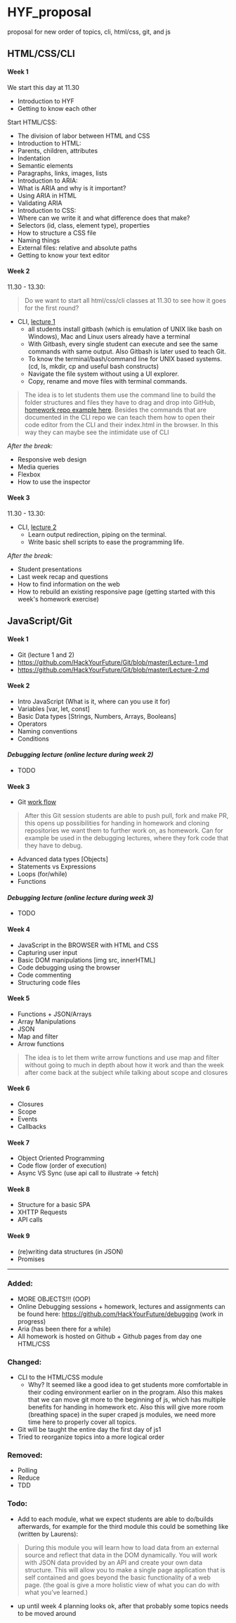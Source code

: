 # HYF_proposal
proposal for new order of topics, cli, html/css, git, and js


## HTML/CSS/CLI

#### Week 1
We start this day at 11.30
- Introduction to HYF
- Getting to know each other

Start HTML/CSS:
- The division of labor between HTML and CSS
- Introduction to HTML:
 - Parents, children, attributes
 - Indentation
 - Semantic elements
 - Paragraphs, links, images, lists
- Introduction to ARIA:
 - What is ARIA and why is it important?
 - Using ARIA in HTML
 - Validating ARIA
- Introduction to CSS:
 - Where can we write it and what difference does that make?
 - Selectors (id, class, element type), properties
 - How to structure a CSS file
 - Naming things
- External files: relative and absolute paths
- Getting to know your text editor

#### Week 2
11.30 - 13.30:

> Do we want to start all html/css/cli classes at 11.30 to see how it goes for the first round?

- CLI, [lecture 1](https://github.com/HackYourFuture/CommandLine/blob/master/Lecture-1.md)
    - all students install gitbash (which is emulation of UNIX like bash on Windows), Mac and Linux users already have a terminal
    - With Gitbash, every single student can execute and see the same commands with same output. Also Gitbash is later used to teach Git.
    - To know the terminal/bash/command line for UNIX based systems. (cd, ls, mkdir, cp and useful bash constructs)
    - Navigate the file system without using a UI explorer.
    - Copy, rename and move files with terminal commands.  

> The idea is to let students them use the command line to build the folder structures and files they have to drag and drop into GitHub, [homework repo example here](https://github.com/mkruijt/HTML-CSS). Besides the commands that are documented in the CLI repo we can teach them how to open their code editor from the CLI and their index.html in the browser. In this way they can maybe see the intimidate use of CLI

_After the break:_
- Responsive web design
- Media queries
- Flexbox
- How to use the inspector

#### Week 3
11.30 - 13.30:
- CLI, [lecture 2](https://github.com/HackYourFuture/CommandLine/blob/master/Lecture-2.md)
    - Learn output redirection, piping on the terminal.
    - Write basic shell scripts to ease the programming life.

_After the break:_
- Student presentations
- Last week recap and questions
- How to find information on the web
- How to rebuild an existing responsive page (getting started with this week's homework exercise)


## JavaScript/Git

#### Week 1
- Git (lecture 1 and 2)
- https://github.com/HackYourFuture/Git/blob/master/Lecture-1.md
- https://github.com/HackYourFuture/Git/blob/master/Lecture-2.md

#### Week 2
- Intro JavaScript (What is it, where can you use it for)
- Variables [var, let, const]
- Basic Data types [Strings, Numbers, Arrays, Booleans]
- Operators
- Naming conventions
- Conditions

#### *Debugging lecture (online lecture during week 2)*
- TODO

#### Week 3
- Git [work flow](https://github.com/HackYourFuture/Git/blob/master/Lecture-3.md)

> After this Git session students are able to push pull, fork and make PR, this opens up possibilities for handing in homework and cloning repositories we want them to further work on, as homework. Can for example be used in the debugging lectures, where they fork code that they have to debug.

- Advanced data types [Objects]
- Statements vs Expressions 
- Loops (for/while)
- Functions 

#### *Debugging lecture (online lecture during week 3)*
- TODO

#### Week 4
- JavaScript in the BROWSER with HTML and CSS
- Capturing user input
- Basic DOM manipulations [img src, innerHTML]
- Code debugging using the browser
- Code commenting
- Structuring code files

#### Week 5
- Functions + JSON/Arrays
- Array Manipulations 
- JSON
- Map and filter
- Arrow functions

> The idea is to let them write arrow functions and use map and filter without going to much in depth about how it work and than the week after come back at the subject while talking about scope and closures

#### Week 6
- Closures 
- Scope 
- Events
- Callbacks

#### Week 7
- Object Oriented Programming
- Code flow (order of execution)
- Async VS Sync (use api call to illustrate -> fetch)

#### Week 8
- Structure for a basic SPA
- XHTTP Requests 
- API calls

#### Week 9
- (re)writing data structures (in JSON)
- Promises


----------------

### Added:
- MORE OBJECTS!!! (OOP)
- Online Debugging sessions + homework, lectures and assignments can be found here: https://github.com/HackYourFuture/debugging (work in progress)
- Aria (has been there for a while)
- All homework is hosted on Github + Github pages from day one HTML/CSS

### Changed:
- CLI to the HTML/CSS module
    + Why? It seemed like a good idea to get students more comfortable in their coding environment earlier on in the program. Also this makes that we can move git more to the beginning of js, which has multiple benefits for handing in homework etc. Also this will give more room (breathing space) in the super craped js modules, we need more time here to properly cover all topics.
- Git will be taught the entire day the first day of js1
- Tried to reorganize topics into a more logical order


### Removed:
- Polling
- Reduce
- TDD 

### Todo:
- Add to each module, what we expect students are able to do/builds afterwards, for example for the third module this could be something like (written by Laurens): 

> During this module you will learn how to load data from an external source and reflect that data in the DOM dynamically. You will work with JSON data provided by an API and create your own data structure. This will allow you to make a single page application that is self contained and goes beyond the basic functionality of a web page. (the goal is give a more holistic view of what you can do with what you’ve learned.)

- up until week 4 planning looks ok, after that probably some topics needs to be moved around


